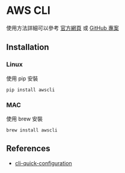 # AWS CLI

使用方法詳細可以參考 [官方網頁](https://aws.amazon.com/tw/cli/) 或 [GitHub 專案](https://github.com/aws/aws-cli)

## Installation

### Linux

使用 pip 安裝

    pip install awscli

### MAC

使用 brew 安裝

    brew install awscli

## References

* [cli-quick-configuration](http://docs.aws.amazon.com/cli/latest/userguide/cli-chap-getting-started.html#cli-quick-configuration)
